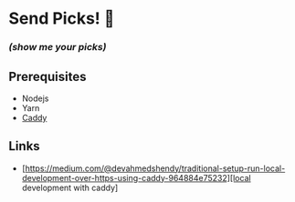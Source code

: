 # Send Picks! 🏈

### _(show me your picks)_

## Prerequisites

-   Nodejs
-   Yarn
-   [Caddy](https://caddyserver.com/)

## Links

-   [https://medium.com/@devahmedshendy/traditional-setup-run-local-development-over-https-using-caddy-964884e75232][local development with caddy]
